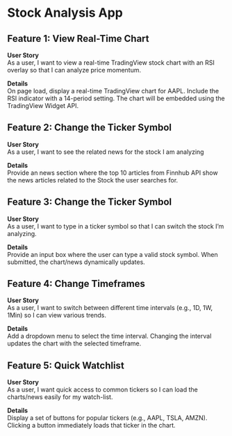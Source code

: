 # Stock Analysis App

## Feature 1: View Real-Time Chart

**User Story**  
As a user, I want to view a real-time TradingView stock chart with an RSI overlay so that I can analyze price momentum.

**Details**  
On page load, display a real-time TradingView chart for AAPL. Include the RSI indicator with a 14-period setting. The chart will be embedded using the TradingView Widget API.

## Feature 2: Change the Ticker Symbol

**User Story**  
As a user, I want to see the related news for the stock I am analyzing

**Details**  
Provide an news section where the top 10 articles from Finnhub API show the news articles related to the Stock the user searches for.

## Feature 3: Change the Ticker Symbol

**User Story**  
As a user, I want to type in a ticker symbol so that I can switch the stock I’m analyzing.

**Details**  
Provide an input box where the user can type a valid stock symbol. When submitted, the chart/news dynamically updates.

## Feature 4: Change Timeframes

**User Story**  
As a user, I want to switch between different time intervals (e.g., 1D, 1W, 1Min) so I can view various trends.

**Details**  
Add a dropdown menu to select the time interval. Changing the interval updates the chart with the selected timeframe.

## Feature 5: Quick Watchlist

**User Story**  
As a user, I want quick access to common tickers so I can load the charts/news easily for my watch-list.

**Details**  
Display a set of buttons for popular tickers (e.g., AAPL, TSLA, AMZN). Clicking a button immediately loads that ticker in the chart.
